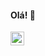 #### Olá! 👋



<a href="https://www.linkedin.com/in/larissedepa/">
  <img align="left" alt="Shreya's LinkedIn" width="22px" src="https://cdn.jsdelivr.net/npm/simple-icons@v3/icons/linkedin.svg" />
</a>




